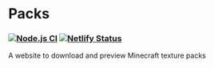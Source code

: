 # Packs
### [![Node.js CI](https://github.com/colonel260/Packs/actions/workflows/node.js.yml/badge.svg)](https://github.com/colonel260/Packs/actions/workflows/node.js.yml) [![Netlify Status](https://api.netlify.com/api/v1/badges/50926147-165c-417d-ae60-910495f0edff/deploy-status)](https://app.netlify.com/sites/packs/deploys)

A website to download and preview Minecraft texture packs
